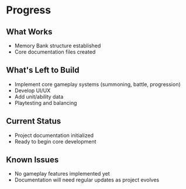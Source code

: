 # Progress

## What Works
- Memory Bank structure established
- Core documentation files created

## What's Left to Build
- Implement core gameplay systems (summoning, battle, progression)
- Develop UI/UX
- Add unit/ability data
- Playtesting and balancing

## Current Status
- Project documentation initialized
- Ready to begin core development

## Known Issues
- No gameplay features implemented yet
- Documentation will need regular updates as project evolves 